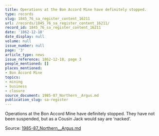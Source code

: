 ```yaml
---
title: Operations at the Bon Accord Mine have definitely stopped.
type: records
slug: 1845_76_sa_register_content_16211
url: /records/1845_76_sa_register_content_16211/
record_id: 1845_76_sa_register_content_16211
date: '1862-12-18'
date_display: null
volume: null
issue_number: null
page: '3'
article_type: news
issue_reference: 1862-12-18, page 3
people_mentioned: []
places_mentioned:
- Bon Accord Mine
topics:
- mining
- business
- closure
source_document: 1985-87_Northern__Argus.md
publication_slug: sa-register
---
```


Operations at the Bon Accord Mine have definitely stopped.  They have not been suspended, but as a Cousin Jack would say are ‘nacked’.

Source: [1985-87_Northern__Argus.md](/downloads/markdown/1985-87_Northern__Argus.md)
